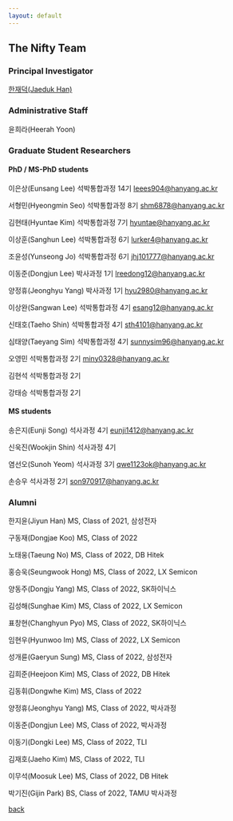```yaml
---
layout: default
---
```


## The Nifty Team

### Principal Investigator
[한재덕(Jaeduk Han)](./people/1_jaedukhan.html)


### Administrative Staff

윤희라(Heerah Yoon)


### Graduate Student Researchers

#### PhD / MS-PhD students

이은상(Eunsang Lee) 석박통합과정 14기 leees904@hanyang.ac.kr

서형민(Hyeongmin Seo) 석박통합과정 8기 shm6878@hanyang.ac.kr

김현태(Hyuntae Kim) 석박통합과정 7기 hyuntae@hanyang.ac.kr

이상훈(Sanghun Lee) 석박통합과정 6기 lurker4@hanyang.ac.kr

조윤성(Yunseong Jo) 석박통합과정 6기 jhj101777@hanyang.ac.kr

이동준(Dongjun Lee) 박사과정 1기 lreedong12@hanyang.ac.kr

양정휴(Jeonghyu Yang) 박사과정 1기 hyu2980@hanyang.ac.kr

이상완(Sangwan Lee) 석박통합과정 4기 esang12@hanyang.ac.kr

신태호(Taeho Shin) 석박통합과정 4기 sth4101@hanyang.ac.kr

심태양(Taeyang Sim) 석박통합과정 4기 sunnysim96@hanyang.ac.kr

오영민 석박통합과정 2기 miny0328@hanyang.ac.kr

김현석 석박통합과정 2기

강태승 석박통합과정 2기



#### MS students

송은지(Eunji Song) 석사과정 4기 eunji1412@hanyang.ac.kr

신욱진(Wookjin Shin) 석사과정 4기

염선오(Sunoh Yeom) 석사과정 3기 qwe1123ok@hanyang.ac.kr

손승우 석사과정 2기 son970917@hanyang.ac.kr


### Alumni

한지윤(Jiyun Han) MS, Class of 2021, 삼성전자

구동재(Dongjae Koo) MS, Class of 2022

노태웅(Taeung No) MS, Class of 2022, DB Hitek

홍승욱(Seungwook Hong) MS, Class of 2022, LX Semicon

양동주(Dongju Yang) MS, Class of 2022, SK하이닉스

김성해(Sunghae Kim) MS, Class of 2022, LX Semicon

표창현(Changhyun Pyo) MS, Class of 2022, SK하이닉스

임현우(Hyunwoo Im) MS, Class of 2022, LX Semicon

성개륜(Gaeryun Sung) MS, Class of 2022, 삼성전자

김희준(Heejoon Kim) MS, Class of 2022, DB Hitek

김동휘(Dongwhe Kim) MS, Class of 2022

양정휴(Jeonghyu Yang) MS, Class of 2022, 박사과정

이동준(Dongjun Lee) MS, Class of 2022, 박사과정

이동기(Dongki Lee) MS, Class of 2022, TLI

김재호(Jaeho Kim) MS, Class of 2022, TLI

이무석(Moosuk Lee) MS, Class of 2022, DB Hitek

박기진(Gijin Park) BS, Class of 2022, TAMU 박사과정


[back](./)
